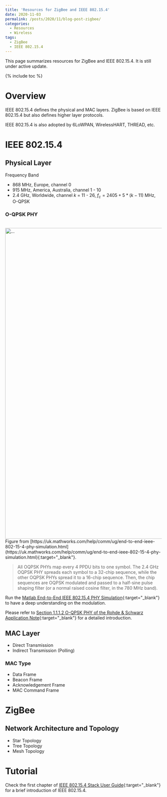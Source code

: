```yaml
---
title: 'Resources for ZigBee and IEEE 802.15.4'
date: 2020-11-03
permalink: /posts/2020/11/blog-post-zigbee/
categories:
  - Resources
  - Wireless  
tags:  
  - ZigBee
  - IEEE 802.15.4
---
```


This page summarizes resources for ZigBee and IEEE 802.15.4. It is still under active update.

{% include toc %}

# Overview
IEEE 802.15.4 defines the physical and MAC layers. ZigBee is based on IEEE 802.15.4 but also defines higher layer protocols.

IEEE 802.15.4 is also adopted by 6LoWPAN, WirelessHART, THREAD, etc.

# IEEE 802.15.4

## Physical Layer
Frequency Band
* 868 MHz, Europe, channel 0
* 915 MHz, America, Australia, channel 1 - 10
* 2.4 GHz, Worldwide, channel $k$ = 11 - 26, $f_c = 2405 + 5*(k-11)$ MHz, O-QPSK

### O-QPSK PHY
<br />
<img align="center" width="1000" src="{{ site.url }}/images/zigbee/lrwpanOQPSK.png" alt="...">
<br />
Figure from [https://uk.mathworks.com/help/comm/ug/end-to-end-ieee-802-15-4-phy-simulation.html](https://uk.mathworks.com/help/comm/ug/end-to-end-ieee-802-15-4-phy-simulation.html){:target="_blank"}.

> All OQPSK PHYs map every 4 PPDU bits to one symbol. The 2.4 GHz OQPSK PHY spreads each symbol to a 32-chip sequence, while the other OQPSK PHYs spread it to a 16-chip sequence. Then, the chip sequences are OQPSK modulated and passed to a half-sine pulse shaping filter (or a normal raised cosine filter, in the 780 MHz band).

Run the [Matlab End-to-End IEEE 802.15.4 PHY Simulation](https://uk.mathworks.com/help/comm/ug/end-to-end-ieee-802-15-4-phy-simulation.html){:target="_blank"} to have a deep understanding on the modulation. 


Please refer to [Section 1.1.1.2 O-QPSK PHY of the Rohde & Schwarz Application Note](https://scdn.rohde-schwarz.com/ur/pws/dl_downloads/dl_application/application_notes/1gp105/1GP105_1E_Generation_of_IEEE_802154_Signals.pdf){:target="_blank"} for a detailed introduction.


## MAC Layer
* Direct Transmission
* Indirect Transmission (Polling)

### MAC Type
* Data Frame
* Beacon Frame
* Acknowledgement Frame
* MAC Command Frame

# ZigBee
## Network Architecture and Topology
* Star Topology
* Tree Topology
* Mesh Topology

# Tutorial
Check the first chapter of [IEEE 802.15.4 Stack User Guide](https://www.nxp.com/docs/en/user-guide/JN-UG-3024.pdf){:target="_blank"} for a brief introduction of IEEE 802.15.4.

